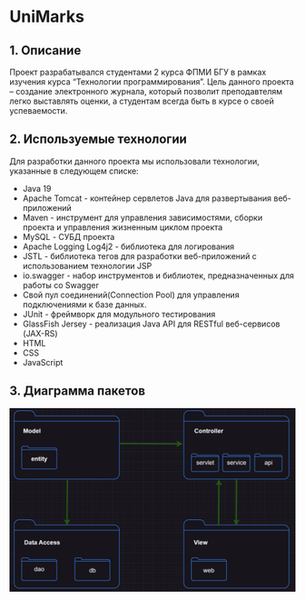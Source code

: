 # UniMarks

## 1. Описание
Проект разрабатывался студентами 2 курса ФПМИ БГУ в рамках изучения курса “Технологии программирования”. Цель данного проекта – создание электронного журнала, который позволит преподавтелям легко выставлять оценки, а студентам всегда быть в курсе о своей успеваемости.

## 2. Используемые технологии

Для разработки данного проекта мы использовали технологии, указанные в следующем списке:
-	Java 19
-	Apache Tomcat - контейнер сервлетов Java для развертывания веб-приложений
-	Maven - инструмент для управления зависимостями, сборки проекта и управления жизненным циклом проекта
-	MySQL - СУБД проекта
-	Apache Logging Log4j2 - библиотека для логирования
-	JSTL - библиотека тегов для разработки веб-приложений с использованием технологии JSP
-	io.swagger - набор инструментов и библиотек, предназначенных для работы со Swagger
-	Свой пул соединений(Connection Pool) для управления подключениями к базе данных.
-	JUnit - фреймворк для модульного тестирования
-	GlassFish Jersey - реализация Java API для RESTful веб-сервисов (JAX-RS)
-	HTML
-	CSS
-	JavaScript

## 3. Диаграмма пакетов

![usercase2](https://github.com/KrollikRoddzer/Ozi_Back-end/blob/main/docImages/packages.png)


